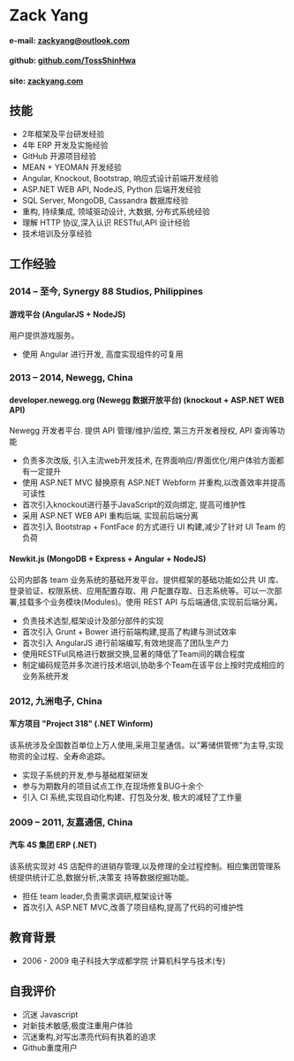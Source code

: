 # Zack Yang#### e-mail: [zackyang@outlook.com](mailto:zackyang@outlook.com)#### github: [github.com/TossShinHwa](https://github.com/TossShinHwa)#### site: [zackyang.com](https://github.com/TossShinHwa)## 技能* 2年框架及平台研发经验* 4年 ERP 开发及实施经验* GitHub 开源项目经验* MEAN + YEOMAN 开发经验* Angular, Knockout, Bootstrap, 响应式设计前端开发经验* ASP.NET WEB API, NodeJS, Python 后端开发经验* SQL Server, MongoDB, Cassandra 数据库经验* 重构, 持续集成, 领域驱动设计, 大数据, 分布式系统经验* 理解 HTTP 协议,深入认识 RESTful,API 设计经验* 技术培训及分享经验## 工作经验### 2014 – 至今, Synergy 88 Studios, Philippines#### 游戏平台 (AngularJS + NodeJS)用户提供游戏服务。* 使用 Angular 进行开发, 高度实现组件的可复用### 2013 – 2014, Newegg, China#### developer.newegg.org (Newegg 数据开放平台) (knockout + ASP.NET WEB API)Newegg 开发者平台. 提供 API 管理/维护/监控, 第三方开发者授权, API 查询等功能* 负责多次改版, 引入主流web开发技术, 在界面响应/界面优化/用户体验方面都有一定提升* 使用 ASP.NET MVC 替换原有 ASP.NET Webform 并重构,以改善效率并提高可读性* 首次引入knockout进行基于JavaScript的双向绑定, 提高可维护性* 采用 ASP.NET WEB API 重构后端, 实现前后端分离* 首次引入 Bootstrap + FontFace 的方式进行 UI 构建,减少了针对 UI Team 的负荷#### Newkit.js (MongoDB + Express + Angular + NodeJS)公司内部各 team 业务系统的基础开发平台。提供框架的基础功能如公共 UI 库、登录验证、权限系统、应用配置存取、用户配置存取、日志系统等。可以一次部署,挂载多个业务模块(Modules)。使用 REST API 与后端通信,实现前后端分离。* 负责技术选型,框架设计及部分部件的实现* 首次引入 Grunt + Bower 进行前端构建,提高了构建与测试效率* 首次引入 AngularJS 进行前端编写,有效地提高了团队生产力* 使用RESTFul风格进行数据交换,显著的降低了Team间的耦合程度* 制定编码规范并多次进行技术培训,协助多个Team在该平台上按时完成相应的业务系统开发### 2012, 九洲电子, China#### 军方项目 "Project 318" (.NET Winform)该系统涉及全国数百单位上万人使用,采用卫星通信。以"筹储供管修"为主导,实现物资的全过程、全寿命追踪。* 实现子系统的开发,参与基础框架研发* 参与为期数月的项目试点工作,在现场修复BUG十余个* 引入 CI 系统,实现自动化构建、打包及分发, 极大的减轻了工作量### 2009 – 2011, 友嘉通信, China#### 汽车 4S 集团 ERP (.NET)该系统实现对 4S 店配件的进销存管理,以及修理的全过程控制。相应集团管理系统提供统计汇总,数据分析,决策支 持等数据挖掘功能。* 担任 team leader,负责需求调研,框架设计等* 首次引入 ASP.NET MVC,改善了项目结构,提高了代码的可维护性## 教育背景* 2006 - 2009 电子科技大学成都学院 计算机科学与技术(专)## 自我评价* 沉迷 Javascript* 对新技术敏感,极度注重用户体验* 沉迷重构,对写出漂亮代码有执着的追求* Github重度用户